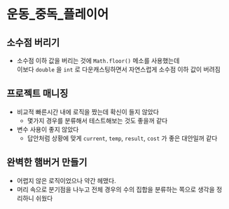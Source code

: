 # 운동_중독_플레이어

## 소수점 버리기

- 소수점 이하 값을 버리는 것에 `Math.floor()` 메소를 사용했는데  
  이보다 `double` 을 `int` 로 다운캐스팅하면서 자연스럽게 소수점 이하 값이 버려짐 

## 프로젝트 매니징

- 비교적 빠른시간 내에 로직을 짰는데 확신이 들지 않았다  
  - 몇가지 경우를 분류해서 테스트해보는 것도 좋을꺼 같다
- 변수 사용이 좋지 않았다  
  - 답안처럼 상황에 맞게 `current`, `temp`, `result`, `cost` 가 좋은 대안일꺼 같다

## 완벽한 햄버거 만들기

- 어렵지 않은 로직이었으나 약간 헤맸다.
- 머리 속으로 분기점을 나누고 전체 경우의 수의 집합을 분류하는 쪽으로 생각을 정리하니 쉬웠다
